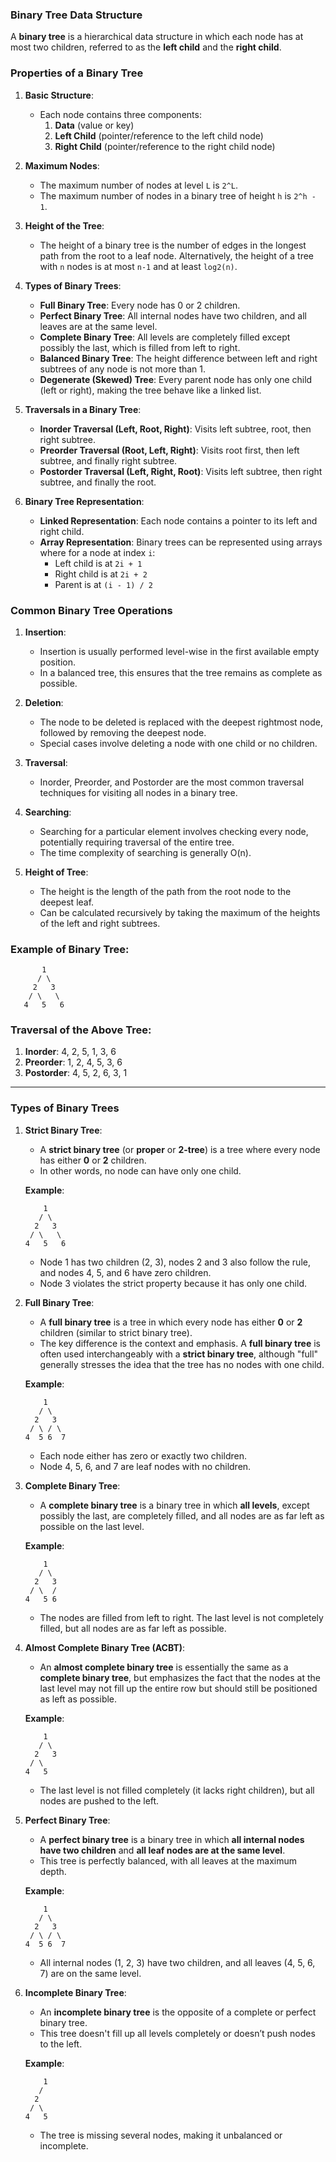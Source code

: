 ### Binary Tree Data Structure

A **binary tree** is a hierarchical data structure in which each node has at most two children, referred to as the **left child** and the **right child**.

### Properties of a Binary Tree

1. **Basic Structure**:
   - Each node contains three components:
     1. **Data** (value or key)
     2. **Left Child** (pointer/reference to the left child node)
     3. **Right Child** (pointer/reference to the right child node)

2. **Maximum Nodes**:
   - The maximum number of nodes at level `L` is `2^L`.
   - The maximum number of nodes in a binary tree of height `h` is `2^h - 1`.

3. **Height of the Tree**:
   - The height of a binary tree is the number of edges in the longest path from the root to a leaf node. Alternatively, the height of a tree with `n` nodes is at most `n-1` and at least `log2(n)`.

4. **Types of Binary Trees**:
   - **Full Binary Tree**: Every node has 0 or 2 children.
   - **Perfect Binary Tree**: All internal nodes have two children, and all leaves are at the same level.
   - **Complete Binary Tree**: All levels are completely filled except possibly the last, which is filled from left to right.
   - **Balanced Binary Tree**: The height difference between left and right subtrees of any node is not more than 1.
   - **Degenerate (Skewed) Tree**: Every parent node has only one child (left or right), making the tree behave like a linked list.

5. **Traversals in a Binary Tree**:
   - **Inorder Traversal (Left, Root, Right)**: Visits left subtree, root, then right subtree.
   - **Preorder Traversal (Root, Left, Right)**: Visits root first, then left subtree, and finally right subtree.
   - **Postorder Traversal (Left, Right, Root)**: Visits left subtree, then right subtree, and finally the root.

6. **Binary Tree Representation**:
   - **Linked Representation**: Each node contains a pointer to its left and right child.
   - **Array Representation**: Binary trees can be represented using arrays where for a node at index `i`:
     - Left child is at `2i + 1`
     - Right child is at `2i + 2`
     - Parent is at `(i - 1) / 2`

### Common Binary Tree Operations

1. **Insertion**:
   - Insertion is usually performed level-wise in the first available empty position.
   - In a balanced tree, this ensures that the tree remains as complete as possible.

2. **Deletion**:
   - The node to be deleted is replaced with the deepest rightmost node, followed by removing the deepest node.
   - Special cases involve deleting a node with one child or no children.

3. **Traversal**:
   - Inorder, Preorder, and Postorder are the most common traversal techniques for visiting all nodes in a binary tree.

4. **Searching**:
   - Searching for a particular element involves checking every node, potentially requiring traversal of the entire tree.
   - The time complexity of searching is generally O(n).

5. **Height of Tree**:
   - The height is the length of the path from the root node to the deepest leaf.
   - Can be calculated recursively by taking the maximum of the heights of the left and right subtrees.

### Example of Binary Tree:

```
       1
      / \
     2   3
    / \   \
   4   5   6
```

### Traversal of the Above Tree:

1. **Inorder**: 4, 2, 5, 1, 3, 6
2. **Preorder**: 1, 2, 4, 5, 3, 6
3. **Postorder**: 4, 5, 2, 6, 3, 1

---
### Types of Binary Trees

1. **Strict Binary Tree**:
   - A **strict binary tree** (or **proper** or **2-tree**) is a tree where every node has either **0** or **2** children.
   - In other words, no node can have only one child.
   
   **Example**:
   ```
       1
      / \
     2   3
    / \   \
   4   5   6
   ```
   - Node 1 has two children (2, 3), nodes 2 and 3 also follow the rule, and nodes 4, 5, and 6 have zero children.
   - Node 3 violates the strict property because it has only one child.

2. **Full Binary Tree**:
   - A **full binary tree** is a tree in which every node has either **0** or **2** children (similar to strict binary tree).
   - The key difference is the context and emphasis. A **full binary tree** is often used interchangeably with a **strict binary tree**, although "full" generally stresses the idea that the tree has no nodes with one child.

   **Example**:
   ```
       1
      / \
     2   3
    / \ / \
   4  5 6  7
   ```
   - Each node either has zero or exactly two children.
   - Node 4, 5, 6, and 7 are leaf nodes with no children.

3. **Complete Binary Tree**:
   - A **complete binary tree** is a binary tree in which **all levels**, except possibly the last, are completely filled, and all nodes are as far left as possible on the last level.
   
   **Example**:
   ```
       1
      / \
     2   3
    / \  /
   4   5 6
   ```
   - The nodes are filled from left to right. The last level is not completely filled, but all nodes are as far left as possible.

4. **Almost Complete Binary Tree (ACBT)**:
   - An **almost complete binary tree** is essentially the same as a **complete binary tree**, but emphasizes the fact that the nodes at the last level may not fill up the entire row but should still be positioned as left as possible.

   **Example**:
   ```
       1
      / \
     2   3
    / \  
   4   5
   ```
   - The last level is not filled completely (it lacks right children), but all nodes are pushed to the left.

5. **Perfect Binary Tree**:
   - A **perfect binary tree** is a binary tree in which **all internal nodes have two children** and **all leaf nodes are at the same level**.
   - This tree is perfectly balanced, with all leaves at the maximum depth.
   
   **Example**:
   ```
       1
      / \
     2   3
    / \ / \
   4  5 6  7
   ```
   - All internal nodes (1, 2, 3) have two children, and all leaves (4, 5, 6, 7) are on the same level.

6. **Incomplete Binary Tree**:
   - An **incomplete binary tree** is the opposite of a complete or perfect binary tree.
   - This tree doesn't fill up all levels completely or doesn’t push nodes to the left.
   
   **Example**:
   ```
       1
      /
     2
    / \
   4   5
   ```
   - The tree is missing several nodes, making it unbalanced or incomplete.


